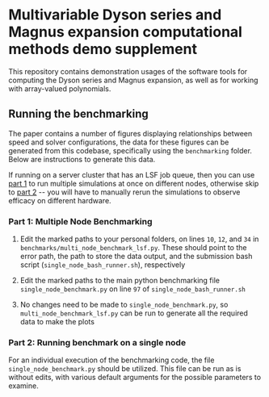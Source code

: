 # Multivariable Dyson series and Magnus expansion computational methods demo supplement

This repository contains demonstration usages of the software tools for computing the Dyson series and Magnus expansion, as well as for working with array-valued polynomials.


## Running the benchmarking

The paper contains a number of figures displaying relationships between speed and solver configurations, the data for these figures can be generated from this codebase, specifically using the `benchmarking` folder. Below are instructions to generate this data.

If running on a server cluster that has an LSF job queue, then you can use [part 1](#part-1-multiple-node-benchmarking) to run multiple simulations at once on different nodes, otherwise skip to [part 2](#part-2-running-benchmark-on-a-single-node) -- you will have to manually rerun the simulations to observe efficacy on different hardware.

### Part 1: Multiple Node Benchmarking

1. Edit the marked paths to your personal folders, on lines `10`, `12`, and `34` in `benchmarks/multi_node_benchmark_lsf.py`. These should point to the error path, the path to store the data output, and the submission bash script (`single_node_bash_runner.sh`), respectively

2. Edit the marked paths to the main python benchmarking file `single_node_benchmark.py` on line `97` of `single_node_bash_runner.sh`

3. No changes need to be made to `single_node_benchmark.py`, so `multi_node_benchmark_lsf.py` can be run to generate all the required data to make the plots

### Part 2: Running benchmark on a single node

For an individual execution of the benchmarking code, the file `single_node_benchmark.py` should be utilized. This file can be run as is without edits, with various default arguments for the possible parameters to examine.